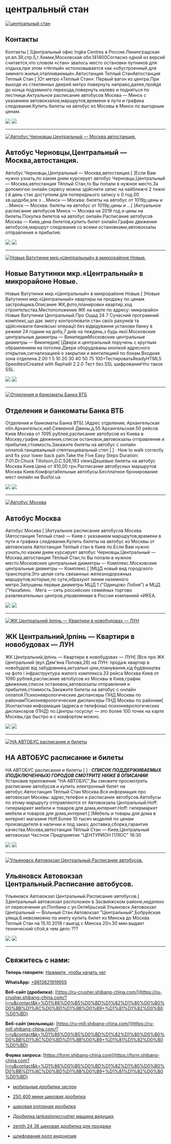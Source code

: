 # центральный стан

<a href="https://swt.shibang-china.com/?l=ru&img&k=%D1%86%D0%B5%D0%BD%D1%82%D1%80%D0%B0%D0%BB%D1%8C%D0%BD%D1%8B%D0%B9+%D1%81%D1%82%D0%B0%D0%BD" target="_blank">![центральный стан](http://static.shibang-china.com/all-800x300/744.jpg)</a>

## Контакты
Контакты [ ]Центральный офис Ingka Centres в России.Ленинградская ул.вл.39,стр.5,г.Химки,Московская обл.141400Согласно одной из версий считается,что словом &#171;стан&#187; звалось место остановки путников для отдыха,при этом &#171;тёплый&#187; истолковывается как &#171;обустроенный для зимнего жилья,отапливаемый&#187;.Автостанция Теплый СтанАвтостанция Теплый Стан [ ]От метро &#171;Теплый Стан&#187;: Первый вагон из центра.При выходе из стеклянных дверей метро повернуть направо,далее,пройдя до конца подземного перехода,повернуть налево и подняться по лестнице.Актуальное расписание автобусов Москва — Минск с указанием автовокзалов,маршрутов,времени в пути и графика следования.Купить билеты на автобус из Москвы в Минск по выгодным ценам.


<a href="https://whatsapp.shibangsoft.com/WhatsApp.php" target="_blank" title="WhatsApp">![](http://static.shibang-china.com/icon/whatsapp.png)</a> <a href="https://swt.shibang-china.com/?l=ru&icon&k=%D1%86%D0%B5%D0%BD%D1%82%D1%80%D0%B0%D0%BB%D1%8C%D0%BD%D1%8B%D0%B9+%D1%81%D1%82%D0%B0%D0%BD" target="_blank">![](http://static.shibang-china.com/icon/chat-ru.png)</a>

---

<a href="https://swt.shibang-china.com/?l=ru&img&k=%D1%86%D0%B5%D0%BD%D1%82%D1%80%D0%B0%D0%BB%D1%8C%D0%BD%D1%8B%D0%B9+%D1%81%D1%82%D0%B0%D0%BD" target="_blank">![Автобус Черновцы,Центральный — Москва,автостанция.](http://static.shibang-china.com/all-800x300/579.jpg)</a>

## Автобус Черновцы,Центральный — Москва,автостанция.
Автобус Черновцы,Центральный — Москва,автостанция.[ ]Если Вам нужно узнать,по каким дням курсирует автобус Черновцы,Центральный — Москва,автостанция Тёплый Стан,то Вы попали в нужное место.За допомогою онлайн сервісу можна здійснити запис на найближчі 2 тижні ( й день стає доступним для попереднього запису о 0 год.00 хв.щодоби,але з …Минск — Москва: билеты на автобус от 1019р,цены и …Минск — Москва: билеты на автобус от 1019р,цены и …[ ]Актуальное расписание автобусов Минск — Москва на 2019 год и цены на билеты.Покупка билетов на автобус онлайн.Расписание автобусов Москва — Киев,цена билетов,купить билет онлайн.График движения автобусов,маршрут следования со всеми остановками,автовокзалы отправления и прибытия.


<a href="https://whatsapp.shibangsoft.com/WhatsApp.php" target="_blank" title="WhatsApp">![](http://static.shibang-china.com/icon/whatsapp.png)</a> <a href="https://swt.shibang-china.com/?l=ru&icon&k=%D1%86%D0%B5%D0%BD%D1%82%D1%80%D0%B0%D0%BB%D1%8C%D0%BD%D1%8B%D0%B9+%D1%81%D1%82%D0%B0%D0%BD" target="_blank">![](http://static.shibang-china.com/icon/chat-ru.png)</a>

---

<a href="https://swt.shibang-china.com/?l=ru&img&k=%D1%86%D0%B5%D0%BD%D1%82%D1%80%D0%B0%D0%BB%D1%8C%D0%BD%D1%8B%D0%B9+%D1%81%D1%82%D0%B0%D0%BD" target="_blank">![Новые Ватутинки мкр.&#171;Центральный&#187; в микрорайоне Новые.](http://static.shibang-china.com/all-800x300/1004.jpg)</a>

## Новые Ватутинки мкр.&#171;Центральный&#187; в микрорайоне Новые.
Новые Ватутинки мкр.&#171;Центральный&#187; в микрорайоне Новые.[ ]Новые Ватутинки мкр.&#171;Центральный&#187; квартиры на продажу по ценам застройщика.Описание ЖК,фото,планировки квартир,ход строительства.Местоположение ЖК на карте по адресу: микрорайон Новые Ватутинки Центральный.Про Ощад 24 7 Сучасний програмний комплекс,що дає змогу контролювати стан своїх рахунків та здійснювати банківські операції без відвідування установи банку в режимі 24 години на добу,7 днів на тиждень,з будь якої.Московские центральные диаметры — ВикипедияМосковские центральные диаметры — Википедия[ ]Двери и центральный поручень с круглым обрамлением на потолке.Двери оборудованы кнопкой адресного открытия,сигнализацией о закрытии и вентиляцией по бокам.Входная зона отделена.2.00 1 5 10 20 30 40 50 75 100+ТестироватьReadyHTML5 SpeedtestCreated with Rapha&#235;l 2.2.0 Тест без SSL шифрованияЧто такое SSL.


<a href="https://whatsapp.shibangsoft.com/WhatsApp.php" target="_blank" title="WhatsApp">![](http://static.shibang-china.com/icon/whatsapp.png)</a> <a href="https://swt.shibang-china.com/?l=ru&icon&k=%D1%86%D0%B5%D0%BD%D1%82%D1%80%D0%B0%D0%BB%D1%8C%D0%BD%D1%8B%D0%B9+%D1%81%D1%82%D0%B0%D0%BD" target="_blank">![](http://static.shibang-china.com/icon/chat-ru.png)</a>

---

<a href="https://swt.shibang-china.com/?l=ru&img&k=%D1%86%D0%B5%D0%BD%D1%82%D1%80%D0%B0%D0%BB%D1%8C%D0%BD%D1%8B%D0%B9+%D1%81%D1%82%D0%B0%D0%BD" target="_blank">![Отделения и банкоматы Банка ВТБ](http://static.shibang-china.com/all-800x300/721.jpg)</a>

## Отделения и банкоматы Банка ВТБ
Отделения и банкоматы Банка ВТБ[ ]Адрес отделения; Архангельская обл.Архангельск,наб.Северной Двины,д.55 Архангельская.50 рейсов Киев Москва от 1095 рублей,расписание автобусов из Киева в Москву,график движения,список остановок,автовокзалы отправления и прибытия,стоимость.Закажите билеты на автобус с онлайн оплатой.танцевальный стептанцевальный степ [ ]&nbsp;&#0183;&#32;How to walk correctly and fix your lower back pain.Take the Five Easy Steps Duration: 7:01.Dr.Chuck Tillotson,D.C.526,193 viewsДешевые билеты на автобус Москва Киев.Цена от 410,00 грн.Расписание автобусных маршрутов Москва Киев.Комфортабельные автобусы.Бесплатное бронирование мест онлайн на Busfor.ua


<a href="https://whatsapp.shibangsoft.com/WhatsApp.php" target="_blank" title="WhatsApp">![](http://static.shibang-china.com/icon/whatsapp.png)</a> <a href="https://swt.shibang-china.com/?l=ru&icon&k=%D1%86%D0%B5%D0%BD%D1%82%D1%80%D0%B0%D0%BB%D1%8C%D0%BD%D1%8B%D0%B9+%D1%81%D1%82%D0%B0%D0%BD" target="_blank">![](http://static.shibang-china.com/icon/chat-ru.png)</a>

---

<a href="https://swt.shibang-china.com/?l=ru&img&k=%D1%86%D0%B5%D0%BD%D1%82%D1%80%D0%B0%D0%BB%D1%8C%D0%BD%D1%8B%D0%B9+%D1%81%D1%82%D0%B0%D0%BD" target="_blank">![Автобус Москва](http://static.shibang-china.com/all-800x300/342.jpg)</a>

## Автобус Москва
Автобус Москва [ ]Актуальное расписание автобусов Москва (Автостанция Теплый стан) — Киев с указанием маршрутов,времени в пути и графика следования.Купить билеты на автобус из Москвы от автовокзала Автостанция Теплый стан в Киев по.Если Вам нужно узнать,по каким дням курсирует автобус Черновцы,Центральный — Москва,автостанция Тёплый Стан,то Вы попали в нужное место.Московские центральные диаметры — Комплекс.Московские центральные диаметры — Комплекс.[ ]МЦД новый вид городского транспорта.Это целая сеть связанных железнодорожных маршрутов,которые,по сути,образуют линии наземного метро.Запущены первые диаметры МЦД 1 (&quot;Одинцово Лобня&quot;) и МЦД (&quot;Нахабино.&nbsp;&#0183;&#32;Мега — сеть российских семейных торгово развлекательных центров,управляемая в России компанией &#171;ИКЕА.


<a href="https://whatsapp.shibangsoft.com/WhatsApp.php" target="_blank" title="WhatsApp">![](http://static.shibang-china.com/icon/whatsapp.png)</a> <a href="https://swt.shibang-china.com/?l=ru&icon&k=%D1%86%D0%B5%D0%BD%D1%82%D1%80%D0%B0%D0%BB%D1%8C%D0%BD%D1%8B%D0%B9+%D1%81%D1%82%D0%B0%D0%BD" target="_blank">![](http://static.shibang-china.com/icon/chat-ru.png)</a>

---

<a href="https://swt.shibang-china.com/?l=ru&img&k=%D1%86%D0%B5%D0%BD%D1%82%D1%80%D0%B0%D0%BB%D1%8C%D0%BD%D1%8B%D0%B9+%D1%81%D1%82%D0%B0%D0%BD" target="_blank">![ЖК Центральний,Ірпінь — Квартири в новобудовах — ЛУН](http://static.shibang-china.com/all-800x300/603.jpg)</a>

## ЖК Центральний,Ірпінь — Квартири в новобудовах — ЛУН
ЖК Центральний,Ірпінь — Квартири в новобудовах — ЛУН[ ]Все про ЖК Центральний (вул.Дем'яна Попова,26) на ЛУН: продаж квартир в новобудові від забудовника,актуальні ціни,планування,хід будівництва на фото і інфраструктура жилого комплекса.33 рейса Москва Киев от 1090 рублей,расписание автобусов из Москвы в Киев,график движения,список остановок,автовокзалы отправления и прибытия,стоимость.Закажите билеты на автобус с онлайн оплатой.Психоневрологические диспансеры ПНД Москвы по районамПсихоневрологические диспансеры ПНД Москвы по районам[ ]Контактная информация (адреса и телефоны) психоневрологических диспансеров (ПНД) по.Центры госуслуг — это более 100 точек на карте Москвы,где быстро и с комфортом можно.


<a href="https://whatsapp.shibangsoft.com/WhatsApp.php" target="_blank" title="WhatsApp">![](http://static.shibang-china.com/icon/whatsapp.png)</a> <a href="https://swt.shibang-china.com/?l=ru&icon&k=%D1%86%D0%B5%D0%BD%D1%82%D1%80%D0%B0%D0%BB%D1%8C%D0%BD%D1%8B%D0%B9+%D1%81%D1%82%D0%B0%D0%BD" target="_blank">![](http://static.shibang-china.com/icon/chat-ru.png)</a>

---

<a href="https://swt.shibang-china.com/?l=ru&img&k=%D1%86%D0%B5%D0%BD%D1%82%D1%80%D0%B0%D0%BB%D1%8C%D0%BD%D1%8B%D0%B9+%D1%81%D1%82%D0%B0%D0%BD" target="_blank">![НА АВТОБУС расписание и билеты](http://static.shibang-china.com/all-800x300/921.jpg)</a>

## НА АВТОБУС расписание и билеты
НА АВТОБУС расписание и билеты [ ]&nbsp;&#0183;&#32;***СПИСОК ПОДДЕРЖИВАЕМЫХ (ПОДКЛЮЧЕННЫХ) ГОРОДОВ СМОТРИТЕ НИЖЕ В ОПИСАНИИ*** Установив приложение &quot;НА АВТОБУС&quot;,Вы сможете просмотреть расписание автобусов и купить электронный билет на автобус.Автостанция Тёплый Стан Москва.Вся информация про автовокзал Москвы: адрес,телефон и расписание автобусов.Автобусы по этому маршруту отправляются от Автовокзала Центральный.Hoff: гипермаркет мебели и товаров для дома,интернет.Hoff: гипермаркет мебели и товаров для дома,интернет.[ ]Мебель и товары для дома в интернет магазине Hoff.Более 10 тысяч моделей по ценам производителя в наличии и под заказ; доставка,сборка,гарантия качества.Москва,автостанция Тёплый Стан — Киев,Центральный автовокзал Частное Предприятие &quot;ЦЕНТУРИОН ПЛЮС&quot; 16:30


<a href="https://whatsapp.shibangsoft.com/WhatsApp.php" target="_blank" title="WhatsApp">![](http://static.shibang-china.com/icon/whatsapp.png)</a> <a href="https://swt.shibang-china.com/?l=ru&icon&k=%D1%86%D0%B5%D0%BD%D1%82%D1%80%D0%B0%D0%BB%D1%8C%D0%BD%D1%8B%D0%B9+%D1%81%D1%82%D0%B0%D0%BD" target="_blank">![](http://static.shibang-china.com/icon/chat-ru.png)</a>

---

<a href="https://swt.shibang-china.com/?l=ru&img&k=%D1%86%D0%B5%D0%BD%D1%82%D1%80%D0%B0%D0%BB%D1%8C%D0%BD%D1%8B%D0%B9+%D1%81%D1%82%D0%B0%D0%BD" target="_blank">![Ульяновск Автовокзал Центральный.Расписание автобусов.](http://static.shibang-china.com/all-800x300/561.jpg)</a>

## Ульяновск Автовокзал Центральный.Расписание автобусов.
Ульяновск Автовокзал Центральный.Расписание автобусов.[ ]Центральный автовокзал расположен в Засвияжском районе,недалеко от пересечения ул.Полбина с ул.Октябрьской.Ульяновск Автовокзал Центральный — Вольный Стан.Автовокзал &quot;Центральный&quot;,Бобруйская улица,6.невозможно по инету купить билет из Минска до Москва Теплый Стан на 15.10.2018 г.выезд с Минска 20ч.30 мин.выдает технический сбой,в чем дело ???

<a href="https://whatsapp.shibangsoft.com/WhatsApp.php" target="_blank" title="WhatsApp">![](http://static.shibang-china.com/icon/whatsapp.png)</a> <a href="https://swt.shibang-china.com/?l=ru&icon&k=%D1%86%D0%B5%D0%BD%D1%82%D1%80%D0%B0%D0%BB%D1%8C%D0%BD%D1%8B%D0%B9+%D1%81%D1%82%D0%B0%D0%BD" target="_blank">![](http://static.shibang-china.com/icon/chat-ru.png)</a>

---
## Свяжитесь с нами:

**Теперь говорите:** [Нажмите, чтобы начать чат](https://swt.shibang-china.com?l=ru&contact&k=%D1%86%D0%B5%D0%BD%D1%82%D1%80%D0%B0%D0%BB%D1%8C%D0%BD%D1%8B%D0%B9+%D1%81%D1%82%D0%B0%D0%BD)

**WhatsApp:**  [+8613621919955](https://whatsapp.shibangsoft.com/WhatsApp.php)

**Веб-сайт (дробилка):** [https://ru-crusher.shibang-china.com/](https://ru-crusher.shibang-china.com/?l=ru&contact&k=%D1%86%D0%B5%D0%BD%D1%82%D1%80%D0%B0%D0%BB%D1%8C%D0%BD%D1%8B%D0%B9+%D1%81%D1%82%D0%B0%D0%BD)

**Веб-сайт (мельница):** [https://ru-mill.shibang-china.com/](https://ru-mill.shibang-china.com/?l=ru&contact&k=%D1%86%D0%B5%D0%BD%D1%82%D1%80%D0%B0%D0%BB%D1%8C%D0%BD%D1%8B%D0%B9+%D1%81%D1%82%D0%B0%D0%BD)

**Форма запроса:** [https://form.shibang-china.com](https://form.shibang-china.com?l=ru&contact&k=%D1%86%D0%B5%D0%BD%D1%82%D1%80%D0%B0%D0%BB%D1%8C%D0%BD%D1%8B%D0%B9+%D1%81%D1%82%D0%B0%D0%BD)

* [мобильные дробилки заслон](../109/%D0%BC%D0%BE%D0%B1%D0%B8%D0%BB%D1%8C%D0%BD%D1%8B%D0%B5%20%D0%B4%D1%80%D0%BE%D0%B1%D0%B8%D0%BB%D0%BA%D0%B8%20%D0%B7%D0%B0%D1%81%D0%BB%D0%BE%D0%BD.md)

* [250 400 мини щековая дробилка](../117/250%20400%20%D0%BC%D0%B8%D0%BD%D0%B8%20%D1%89%D0%B5%D0%BA%D0%BE%D0%B2%D0%B0%D1%8F%20%D0%B4%D1%80%D0%BE%D0%B1%D0%B8%D0%BB%D0%BA%D0%B0.md)

* [шаровая роторная дробилка](../117/%D1%88%D0%B0%D1%80%D0%BE%D0%B2%D0%B0%D1%8F%20%D1%80%D0%BE%D1%82%D0%BE%D1%80%D0%BD%D0%B0%D1%8F%20%D0%B4%D1%80%D0%BE%D0%B1%D0%B8%D0%BB%D0%BA%D0%B0.md)

* [Дробилка lankastonecrusher машина ведущих](../117/%D0%94%D1%80%D0%BE%D0%B1%D0%B8%D0%BB%D0%BA%D0%B0%20lankastonecrusher%20%D0%BC%D0%B0%D1%88%D0%B8%D0%BD%D0%B0%20%D0%B2%D0%B5%D0%B4%D1%83%D1%89%D0%B8%D1%85.md)

* [zenith 24 36 щековая дробилка для продажи](../116/zenith%2024%2036%20%D1%89%D0%B5%D0%BA%D0%BE%D0%B2%D0%B0%D1%8F%20%D0%B4%D1%80%D0%BE%D0%B1%D0%B8%D0%BB%D0%BA%D0%B0%20%D0%B4%D0%BB%D1%8F%20%D0%BF%D1%80%D0%BE%D0%B4%D0%B0%D0%B6%D0%B8.md)

* [шлифования ролл индонезия](../113/%D1%88%D0%BB%D0%B8%D1%84%D0%BE%D0%B2%D0%B0%D0%BD%D0%B8%D1%8F%20%D1%80%D0%BE%D0%BB%D0%BB%20%D0%B8%D0%BD%D0%B4%D0%BE%D0%BD%D0%B5%D0%B7%D0%B8%D1%8F.md)